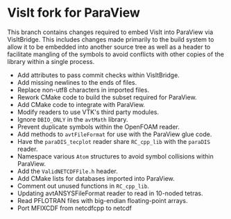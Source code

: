 # VisIt fork for ParaView

This branch contains changes required to embed VisIt into ParaView via
VisItBridge. This includes changes made primarily to the build system to allow
it to be embedded into another source tree as well as a header to facilitate
mangling of the symbols to avoid conflicts with other copies of the library
within a single process.

  * Add attributes to pass commit checks within VisItBridge.
  * Add missing newlines to the ends of files.
  * Replace non-utf8 characters in imported files.
  * Rework CMake code to build the subset required for ParaView.
  * Add CMake code to integrate with ParaView.
  * Modify readers to use VTK's third party modules.
  * Ignore `DBIO_ONLY` in the `avtMath` library.
  * Prevent duplicate symbols within the OpenFOAM reader.
  * Add methods to `avtFileFormat` for use with the ParaView glue code.
  * Have the `paraDIS_tecplot` reader share `RC_cpp_lib` with the `paraDIS`
    reader.
  * Namespace various `Atom` structures to avoid symbol collisions within
    ParaView.
  * Add the `ValidNETCDFFile.h` header.
  * Add CMake lists for databases imported into ParaView.
  * Comment out unused functions in `RC_cpp_lib`.
  * Updating avtANSYSFileFormat reader to read in 10-noded tetras.
  * Read PFLOTRAN files with big-endian floating-point arrays.
  * Port MFIXCDF from netcdfcpp to netcdf

